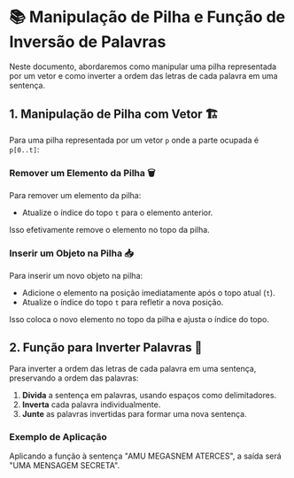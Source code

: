 # 📚 Manipulação de Pilha e Função de Inversão de Palavras

Neste documento, abordaremos como manipular uma pilha representada por um vetor e como inverter a ordem das letras de cada palavra em uma sentença.

## 1. Manipulação de Pilha com Vetor 🏗️

Para uma pilha representada por um vetor `p` onde a parte ocupada é `p[0..t]`:

### Remover um Elemento da Pilha 🗑️

Para remover um elemento da pilha:
- Atualize o índice do topo `t` para o elemento anterior.

Isso efetivamente remove o elemento no topo da pilha.

### Inserir um Objeto na Pilha 📥

Para inserir um novo objeto na pilha:
- Adicione o elemento na posição imediatamente após o topo atual (`t`).
- Atualize o índice do topo `t` para refletir a nova posição.

Isso coloca o novo elemento no topo da pilha e ajusta o índice do topo.

## 2. Função para Inverter Palavras 🔄

Para inverter a ordem das letras de cada palavra em uma sentença, preservando a ordem das palavras:

1. **Divida** a sentença em palavras, usando espaços como delimitadores.
2. **Inverta** cada palavra individualmente.
3. **Junte** as palavras invertidas para formar uma nova sentença.

### Exemplo de Aplicação

Aplicando a função à sentença "AMU MEGASNEM ATERCES", a saída será "UMA MENSAGEM SECRETA".

